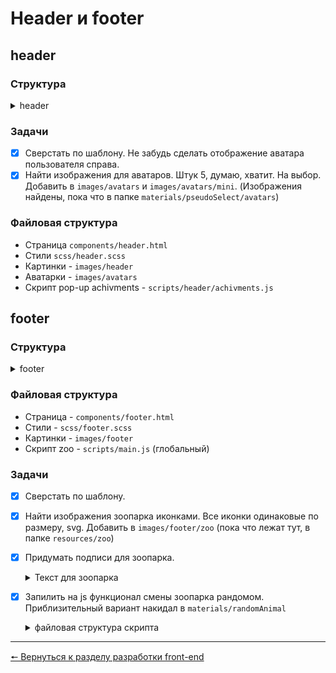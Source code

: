 # Header и footer
## header
### Структура 
<details>
<summary>header</summary>

```
header
  container
    header__inner
      header__logo (php - ссыл на главную)
        header__logo-img
        header__logo-text1
        header__logo-text2
      header__user
        header__user-img (php - смена аватара)
```

</details>

### Задачи
- [x] Сверстать по шаблону.
Не забудь сделать отображение аватара пользователя справа.
- [x] Найти изображения для аватаров. Штук 5, думаю, хватит. На выбор. Добавить в `images/avatars` и `images/avatars/mini`. (Изображения найдены, пока что в папке `materials/pseudoSelect/avatars`)
### Файловая структура
* Страница `components/header.html`
* Стили `scss/header.scss`
* Картинки - `images/header`
* Аватарки - `images/avatars`
* Скрипт pop-up achivments - `scripts/header/achivments.js`

## footer
### Структура
<details>
<summary>footer</summary>

```
footer
  container
    footer__inner
      footer__zoo - (скрипт js)
        footer__zoo-text
          footer__zoo-adjective
          footer__zoo-noun
        footer__zoo-img
```

</details>

### Файловая структура
* Страница - `components/footer.html`
* Стили - `scss/footer.scss`
* Картинки - `images/footer`
* Скрипт zoo - `scripts/main.js` (глобальный)

### Задачи
- [x] Сверстать по шаблону.
- [x] Найти изображения зоопарка иконками. Все иконки одинаковые по размеру, svg. Добавить в `images/footer/zoo` (пока что лежат тут, в папке `resources/zoo`)
- [x] Придумать подписи для зоопарка.
  <details>
	<summary>Текст для зоопарка</summary>
  
  * Все права защищает:
    * Всратый...
    * Упоротый...
    * Безбашенный...
    * Бездарный...
    * Обшторенный...
    * Отбитый...
    * Эротичный...
    * Мракобесный...
    *  Бездушный...
    * Цыганский...
    * Адский...
    * Клонированный...
  	
  </details>
  
- [x] Запилить на js функционал смены зоопарка рандомом. Приблизительный вариант накидал в `materials/randomAnimal`
  <details>
	<summary>файловая структура скрипта</summary>

  * Картинки в `images/footer`

  </details>
***
[🠔 Вернуться к разделу разработки front-end](https://github.com/KirGenHeart/documentation/blob/main/front-end/front-end-dev.md)